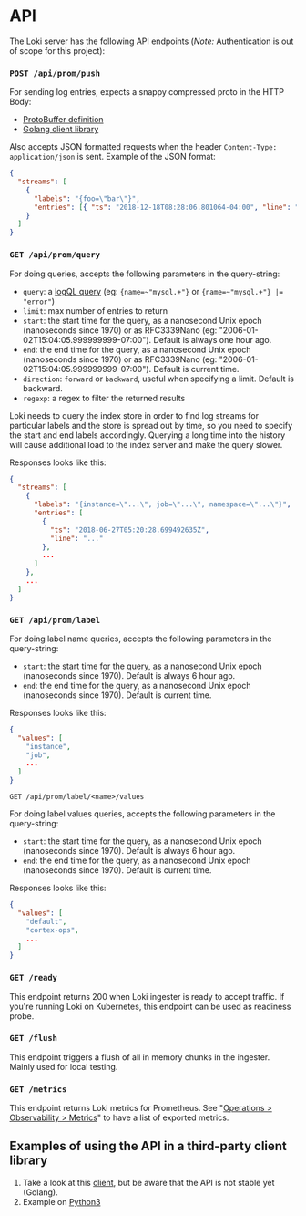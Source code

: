 # API

The Loki server has the following API endpoints (_Note:_ Authentication is out of scope for this project):

### `POST /api/prom/push`

For sending log entries, expects a snappy compressed proto in the HTTP Body:

- [ProtoBuffer definition](/pkg/logproto/logproto.proto)
- [Golang client library](/pkg/promtail/client/client.go)

Also accepts JSON formatted requests when the header `Content-Type: application/json` is sent. Example of the JSON format:

```json
{
  "streams": [
    {
      "labels": "{foo=\"bar\"}",
      "entries": [{ "ts": "2018-12-18T08:28:06.801064-04:00", "line": "baz" }]
    }
  ]
}
```

### `GET /api/prom/query`

For doing queries, accepts the following parameters in the query-string:

- `query`: a [logQL query](./usage.md) (eg: `{name=~"mysql.+"}` or `{name=~"mysql.+"} |= "error"`)
- `limit`: max number of entries to return
- `start`: the start time for the query, as a nanosecond Unix epoch (nanoseconds since 1970) or as RFC3339Nano (eg: "2006-01-02T15:04:05.999999999-07:00"). Default is always one hour ago.
- `end`: the end time for the query, as a nanosecond Unix epoch (nanoseconds since 1970) or as RFC3339Nano (eg: "2006-01-02T15:04:05.999999999-07:00"). Default is current time.
- `direction`: `forward` or `backward`, useful when specifying a limit. Default is backward.
- `regexp`: a regex to filter the returned results

Loki needs to query the index store in order to find log streams for particular labels and the store is spread out by time,
so you need to specify the start and end labels accordingly. Querying a long time into the history will cause additional
load to the index server and make the query slower.

Responses looks like this:

```json
{
  "streams": [
    {
      "labels": "{instance=\"...\", job=\"...\", namespace=\"...\"}",
      "entries": [
        {
          "ts": "2018-06-27T05:20:28.699492635Z",
          "line": "..."
        },
        ...
      ]
    },
    ...
  ]
}
```

### `GET /api/prom/label`

For doing label name queries, accepts the following parameters in the query-string:

- `start`: the start time for the query, as a nanosecond Unix epoch (nanoseconds since 1970). Default is always 6 hour ago.
- `end`: the end time for the query, as a nanosecond Unix epoch (nanoseconds since 1970). Default is current time.

Responses looks like this:

```json
{
  "values": [
    "instance",
    "job",
    ...
  ]
}
```

`GET /api/prom/label/<name>/values`

For doing label values queries, accepts the following parameters in the query-string:

- `start`: the start time for the query, as a nanosecond Unix epoch (nanoseconds since 1970). Default is always 6 hour ago.
- `end`: the end time for the query, as a nanosecond Unix epoch (nanoseconds since 1970). Default is current time.

Responses looks like this:

```json
{
  "values": [
    "default",
    "cortex-ops",
    ...
  ]
}
```

### `GET /ready`

This endpoint returns 200 when Loki ingester is ready to accept traffic. If you're running Loki on Kubernetes, this endpoint can be used as readiness probe.

### `GET /flush`

This endpoint triggers a flush of all in memory chunks in the ingester. Mainly used for local testing.

### `GET /metrics`

This endpoint returns Loki metrics for Prometheus. See "[Operations > Observability > Metrics](./operations.md)" to have a list of exported metrics.


## Examples of using the API in a third-party client library

1. Take a look at this [client](https://github.com/afiskon/promtail-client), but be aware that the API is not stable yet (Golang).
2. Example on [Python3](https://github.com/sleleko/devops-kb/blob/master/python/push-to-loki.py)
